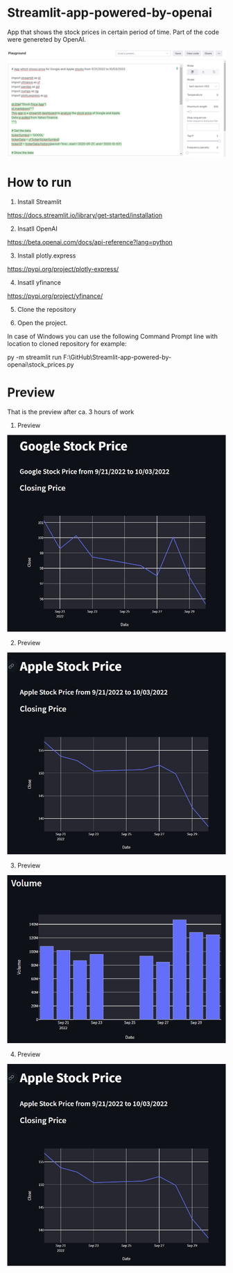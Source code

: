 # Streamlit-app-powered-by-openai
 
App that shows the stock prices in certain period of time. Part of the code were genereted by OpenAI. 

![alt text](https://raw.githubusercontent.com/azagorowski/Streamlit-app-powered-by-openai/main/img/openai-preview.JPG "OpenAI playground")

# How to run

1. Install Streamlit 

https://docs.streamlit.io/library/get-started/installation

2. Insatll OpenAI

https://beta.openai.com/docs/api-reference?lang=python

3. Install plotly.express

https://pypi.org/project/plotly-express/

4. Insatll yfinance

https://pypi.org/project/yfinance/

5. Clone the repository

6. Open the project. 

In case of Windows you can use the following Command Prompt line with location to cloned repository for example:

py -m streamlit run F:\GitHub\Streamlit-app-powered-by-openai\stock_prices.py

# Preview

That is the preview after ca. 3 hours of work

1. Preview

![alt text](https://raw.githubusercontent.com/azagorowski/Streamlit-app-powered-by-openai/main/img/preview1.JPG "Preview 1")

2. Preview

![alt text](https://raw.githubusercontent.com/azagorowski/Streamlit-app-powered-by-openai/main/img/preview2.JPG "Preview 2")

3. Preview

![alt text](https://raw.githubusercontent.com/azagorowski/Streamlit-app-powered-by-openai/main/img/preview3.JPG "Preview 3")

4. Preview

![alt text](https://raw.githubusercontent.com/azagorowski/Streamlit-app-powered-by-openai/main/img/preview2.JPG "Preview 4")
